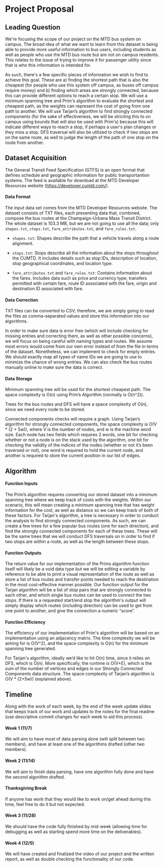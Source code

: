 # Project Proposal

## Leading Question 
We're focusing the scope of our project on the MTD bus system on campus. The broad idea of what we want to learn from this dataset is being able to provide more useful information to bus users, including students as well as people who use the MTD bus route but are not on campus residents. This relates to the issue of trying to improve it for passenger utility since that is who this information is intended for. 


As such, there's a few specific pieces of information we wish to find to achieve this goal. These are a) finding the shortest path that is also the cheapest (for people who use this system off campus, as buses off campus require money) and b) finding which areas are strongly connected, because this can provide different options to reach a certain stop. We will use a minimum spanning tree and Prim's algorithm to evaluate the shortest and cheapest path, as the weights can represent the cost of going from one path to another. We will use Tarjan’s algorithm to find strongly connected components (for the sake of effectiveness, we will be stricting this to on campus using bounds that will also be used with Prim's) because this will indicate different ways to reach a stop, if perhaps a user's plan changes or they miss a stop. DFS traversal will also be utilized to check if two stops are on the same route, as well to judge the length of the path of one stop on the route from another. 

## Dataset Acquisition

The General Transit Feed Specification (GTFS) is an open format that defines schedule and geographic information for public transportantion systems. The feed is available for download at the MTD Developer Resources website (https://developer.cumtd.com/).

#### Data Format
The input data set comes from the MTD Developer Resources website. The dataset consists of TXT files, each presenting data that, combined, compose the bus routes at the Champaign-Urbana Mass Transit District. The whole dataset is 103.3 MB, but we are not going to use all the data; only `shapes.txt`, `stops.txt`, `fare_attributes.txt`, and `fare_rules.txt`.

- `shapes.txt`: Shapes describe the path that a vehicle travels along a route alignment.

- `stops.txt`: Stops describe all the information about the stops throughout the CUMTD. It includes details such as stop IDs, description of location, stop geographical coordinates, and location type.

- `fare_attributes.txt` and `fare_rules.txt`: Contains information about the fares. Includes data such as price and currency type, transfers permitted with certain fare, route ID associated with the fare, origin and destination ID associated with fare.

#### Data Correction
TXT files can be converted to CSV; therefore, we are simply going to read the files as comma-separated values and store this information into our algorithms.

In order to make sure data is error free (which will include checking for missing entries and correcting them, as well as other possible concerns), we will focus on being careful with naming types and routes. We assume most errors would come from our own error instead of from the file in terms of the dataset. Nonetheless, we can implement to check for empty entries. We should exactly map all types of name IDs we are going to use to minimize the chance of wrong entries. We can also check the bus routes manually online to make sure the data is correct.

#### Data Storage
Minimum spanning tree will be used for the shortest cheapest path. The space complexity is O(n) using Prim’s Algorithm (normally is O(n^2)).

Trees for the bus routes and DFS will have a space complexity of O(n), since we need every node to be stored.

Connected components checks will require a graph. Using Tarjan’s algorithm for strongly connected components, the space complexity is O(V * (2 + 5w)), where V is the number of nodes, and w is the machine word size. Each node has two fields which requires 2 words, one bit for checking whether or not a node is on the stack used by the algorithm, one bit for checking the validity of the indices of the nodes (whether or not it’s been traversed or not), one word is required to hold the current node, and another is required to store the current position in our list of edges.


## Algorithm 

#### Function Inputs

The Prim’s algorithm requires converting our stored dataset into a minimum spanning tree where we keep track of costs with the weights. Within our scenario, this will mean creating a minimum spanning tree that has weight information for the cost, as well as distance so we can keep track of both of these factors. For Tarjan's algorithm, a tree is necessary in order to conduct the analysis to find strongly connected components. As such, we can create a few trees for a few popular bus routes (one for each direction), and find the strongly connected components for each of these trees. These will be the same trees that we will conduct DFS traversals on in order to find if two stops are within a route, as well as the length between these stops. 

#### Function Outputs

The return value for our implementation of the Prims algorithm function itself will likely be a void data type but we will be editing a variable by reference to be able to print a visual representation of the route as well as store a list of bus routes and transfer points needed to reach the destination in the most cost-effective manner possible. Our function output for the Tarjan algorithm will be a list of stop pairs that are strongly connected to each other, and which single bus routes can be used to connect the two stops. If there is a requested start/end stop the algorithm's output will simply display which routes (including direction) can be used to get from one point to another, and give the connection a numeric “score”.

#### Function Efficiency
The efficiency of our implementation of Prim's algorithm will be based on an implementation using an adjacency matrix. The time complexity we will be aiming for is O(V^2), and the space complexity is O(n) for the minimum spanning tree generated.

For Tarjan's algorithm, ideally we’d like to hit O(n) time, since it relies on DFS, which is O(n). More specifically, the runtime is O(V+E), which is the sum of the number of vertices and edges in our Strongly Connected Components data structure. The space complexity of Tarjan’s algorithm is O(V * (2+5w)) (explained above).


## Timeline
Along with the work of each week, by the end of the week update slides that keeps track of our work and updates to the notes for the final readme (use descriptive commit changes for each week to aid this process).

#### Week 1 (11/7)
We will aim to have most of data parsing done (will split between two members), and have at least one of the algorithms drafted (other two members).

#### Week 2 (11/14)
We will aim to finish data parsing, have one algorithm fully done and have the second algorithm drafted.

####	Thanksgiving Break
If anyone has work that they would like to work on/get ahead during this time, feel free to do it but not expected.

#### Week 3 (11/28)
We should have the code fully finished by mid-week (allowing time for debugging as well as starting spend more time on the deliverables).

#### Week 4 (12/5)
We will have created and finalized the video of our project and the written report, as well as double checking the functionality of our code.
